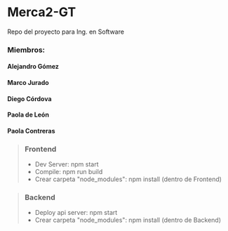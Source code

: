 # Merca2-GT

Repo del proyecto para Ing. en Software

### Miembros:

#### Alejandro Gómez

#### Marco Jurado

#### Diego Córdova

#### Paola de León

#### Paola Contreras

> ### Frontend
>
> - Dev Server: npm start
> - Compile: npm run build
> - Crear carpeta "node_modules": npm install (dentro de Frontend)

> ### Backend
>
> - Deploy api server: npm start
> - Crear carpeta "node_modules": npm install (dentro de Backend)
